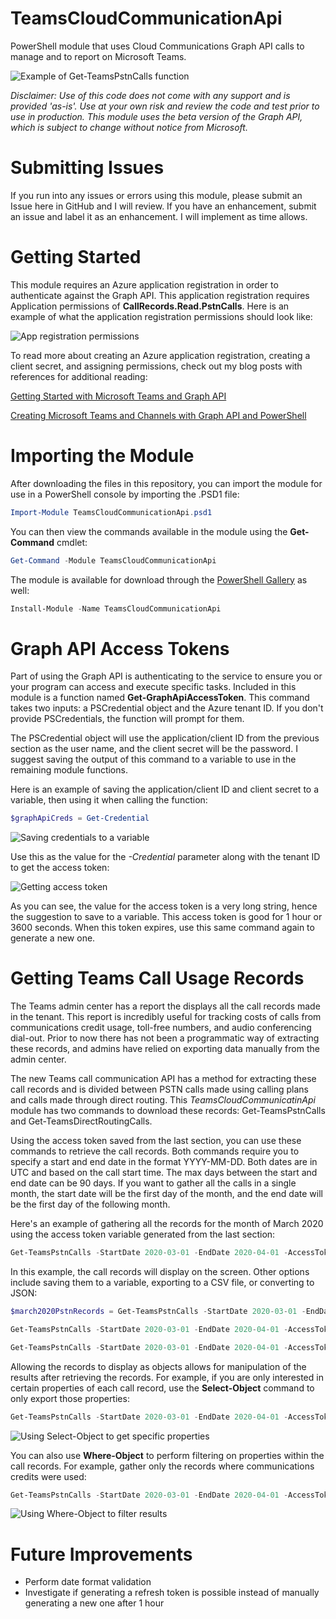 # TeamsCloudCommunicationApi
PowerShell module that uses Cloud Communications Graph API calls to manage and to report on Microsoft Teams.

![Example of Get-TeamsPstnCalls function](https://jeffbrown.tech/wp-content/uploads/2020/08/GetTeamsPstnCallsExample.png)

*Disclaimer: Use of this code does not come with any support and is provided 'as-is'. Use at your own risk and review the code and test prior to use in production. This module uses the beta version of the Graph API, which is subject to change without notice from Microsoft.*

# Submitting Issues
If you run into any issues or errors using this module, please submit an Issue here in GitHub and I will review. If you have an enhancement, submit an issue and label it as an enhancement. I will implement as time allows.

# Getting Started
This module requires an Azure application registration in order to authenticate against the Graph API. This application registration requires Application permissions of **CallRecords.Read.PstnCalls**. Here is an example of what the application registration permissions should look like:

![App registration permissions](https://jeffbrown.tech/wp-content/uploads/2020/08/AzureAppRegistrationPermissions.png)

To read more about creating an Azure application registration, creating a client secret, and assigning permissions, check out my blog posts with references for additional reading:

[Getting Started with Microsoft Teams and Graph API](https://jeffbrown.tech/getting-started-with-microsoft-teams-and-graph-api/)

[Creating Microsoft Teams and Channels with Graph API and PowerShell](https://jeffbrown.tech/creating-microsoft-teams-and-channels-with-graph-api-and-powershell/)

# Importing the Module
After downloading the files in this repository, you can import the module for use in a PowerShell console by importing the .PSD1 file:

```powershell
Import-Module TeamsCloudCommunicationApi.psd1
```

You can then view the commands available in the module using the **Get-Command** cmdlet:

```powershell
Get-Command -Module TeamsCloudCommunicationApi
```

The module is available for download through the [PowerShell Gallery](https://www.powershellgallery.com/packages/TeamsCloudCommunicationApi) as well:

```powershell
Install-Module -Name TeamsCloudCommunicationApi
```

# Graph API Access Tokens
Part of using the Graph API is authenticating to the service to ensure you or your program can access and execute specific tasks. Included in this module is a function named **Get-GraphApiAccessToken**. This command takes two inputs: a PSCredential object and the Azure tenant ID. If you don't provide PSCredentials, the function will prompt for them.

The PSCredential object will use the application/client ID from the previous section as the user name, and the client secret will be the password. I suggest saving the output of this command to a variable to use in the remaining module functions.

Here is an example of saving the application/client ID and client secret to a variable, then using it when calling the function:

```powershell
$graphApiCreds = Get-Credential
```

![Saving credentials to a variable](https://jeffbrown.tech/wp-content/uploads/2020/08/SavingGraphApiCredsToVariable.png)

Use this as the value for the *-Credential* parameter along with the tenant ID to get the access token:

![Getting access token](https://jeffbrown.tech/wp-content/uploads/2020/08/GettingAccessToken.png)

As you can see, the value for the access token is a very long string, hence the suggestion to save to a variable. This access token is good for 1 hour or 3600 seconds. When this token expires, use this same command again to generate a new one.

# Getting Teams Call Usage Records
The Teams admin center has a report the displays all the call records made in the tenant. This report is incredibly useful for tracking costs of calls from communications credit usage, toll-free numbers, and audio conferencing dial-out. Prior to now there has not been a programmatic way of extracting these records, and admins have relied on exporting data manually from the admin center.

The new Teams call communication API has a method for extracting these call records and is divided between PSTN calls made using calling plans and calls made through direct routing. This *TeamsCloudCommunicatinApi* module has two commands to download these records: Get-TeamsPstnCalls and Get-TeamsDirectRoutingCalls.

Using the access token saved from the last section, you can use these commands to retrieve the call records. Both commands require you to specify a start and end date in the format YYYY-MM-DD. Both dates are in UTC and based on the call start time. The max days between the start and end date can be 90 days. If you want to gather all the calls in a single month, the start date will be the first day of the month, and the end date will be the first day of the following month. 

Here's an example of gathering all the records for the month of March 2020 using the access token variable generated from the last section:

```powershell
Get-TeamsPstnCalls -StartDate 2020-03-01 -EndDate 2020-04-01 -AccessToken $accessToken
```

In this example, the call records will display on the screen. Other options include saving them to a variable, exporting to a CSV file, or converting to JSON:

```powershell
$march2020PstnRecords = Get-TeamsPstnCalls -StartDate 2020-03-01 -EndDate 2020-04-01 -AccessToken $accessToken
```

```powershell
Get-TeamsPstnCalls -StartDate 2020-03-01 -EndDate 2020-04-01 -AccessToken $accessToken | Export-Csv March2020.csv -NoTypeInformation
```

```powershell
Get-TeamsPstnCalls -StartDate 2020-03-01 -EndDate 2020-04-01 -AccessToken $accessToken | ConvertTo-Json
```

Allowing the records to display as objects allows for manipulation of the results after retrieving the records. For example, if you are only interested in certain properties of each call record, use the **Select-Object** command to only export those properties:

```powershell
Get-TeamsPstnCalls -StartDate 2020-03-01 -EndDate 2020-04-01 -AccessToken $accessToken | Select-Object duration, charge, callType, licenseCapability
```

![Using Select-Object to get specific properties](https://jeffbrown.tech/wp-content/uploads/2020/08/UsingSelectObject.png)

You can also use **Where-Object** to perform filtering on properties within the call records. For example, gather only the records where communications credits were used:

```powershell
Get-TeamsPstnCalls -StartDate 2020-03-01 -EndDate 2020-04-01 -AccessToken $accessToken | Where-Object -Property licenseCapability -EQ -Value 'MCOPSTNPP'
```

![Using Where-Object to filter results](https://jeffbrown.tech/wp-content/uploads/2020/08/UsingWhereObject.png)

# Future Improvements

- Perform date format validation
- Investigate if generating a refresh token is possible instead of manually generating a new one after 1 hour